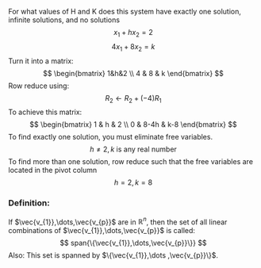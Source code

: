 
For what values of H and K does this system have exactly one solution, infinite solutions, and no solutions
$$
x_{1} + hx_{2} = 2
$$
$$
4x_{1} + 8x_{2} = k
$$
Turn it into a matrix: 
$$
\begin{bmatrix}
1&h&2 \\
4 & 8 & k
\end{bmatrix}
$$
Row reduce using:
$$
R_{2} \leftarrow R_{2}+(-4)R_{1}
$$
To achieve this matrix:
$$
\begin{bmatrix}
1 & h & 2 \\
0 & 8-4h & k-8
\end{bmatrix}
$$
To find exactly one solution, you must eliminate free variables. 
$$
h\neq 2, k \text{ is any real number}
$$
To find more than one solution, row reduce such that the free variables are located in the pivot column
$$
h=2,k=8
$$
### Definition:
If $\vec{v_{1}},\dots,\vec{v_{p}}$ are in $\mathbb{R}^n$, then the set of all linear combinations of $\vec{v_{1}},\dots,\vec{v_{p}}$ is called: 
$$
span{\{\vec{v_{1}},\dots,\vec{v_{p}}\}}
$$
Also: This set is spanned by $\{\vec{v_{1}},\dots ,\vec{v_{p}}\}$. 
